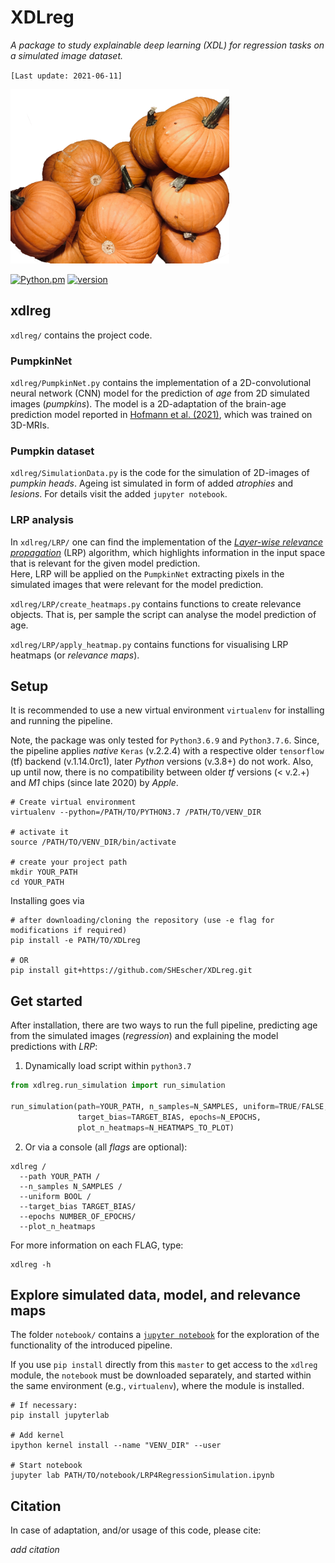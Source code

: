 # XDLreg

*A package to study explainable deep learning (XDL) for regression tasks on a simulated image dataset.*

`[Last update: 2021-06-11]` 

<img src="Pumpkin.png" alt="PumpkinNet" width="350">

[![Python.pm](https://img.shields.io/badge/python-3.7≥version≥3.6-brightgreen.svg?maxAge=259200)](#) [![version](https://img.shields.io/badge/version-1.0.0-yellow.svg?maxAge=259200)](#)

## xdlreg
`xdlreg/` contains the project code.

### PumpkinNet
`xdlreg/PumpkinNet.py` contains the implementation of a 2D-convolutional neural network (CNN) model for the prediction of *age* from 2D simulated images (*pumpkins*). The model is a 2D-adaptation of the brain-age prediction model reported in [Hofmann et al. (2021)](DOI), which was trained on 3D-MRIs.

### Pumpkin dataset
`xdlreg/SimulationData.py` is the code for the simulation of 2D-images of *pumpkin heads*. Ageing ist simulated in form of added *atrophies* and *lesions*. For details visit the added `jupyter notebook`.

### LRP analysis
In `xdlreg/LRP/` one can find the implementation of the [*Layer-wise relevance propagation*](https://depositonce.tu-berlin.de/handle/11303/8813) (LRP) algorithm, which highlights information in the input space that is relevant for the given model prediction. <br>
Here, LRP will be applied on the `PumpkinNet` extracting pixels in the simulated images that were relevant for the model prediction.

`xdlreg/LRP/create_heatmaps.py` contains functions to create relevance objects. That is, per sample the script can analyse the model prediction of age.

`xdlreg/LRP/apply_heatmap.py` contains functions for visualising LRP heatmaps (or *relevance maps*).

## Setup
It is recommended to use a new virtual environment `virtualenv` for installing and running the pipeline.

Note, the package was only tested for `Python3.6.9` and `Python3.7.6`. Since, the pipeline applies *native* `Keras` (v.2.2.4) with a respective older `tensorflow` (tf) backend (v.1.14.0rc1), later *Python* versions (v.3.8+) do not work. Also, up until now, there is no compatibility between older *tf* versions (< v.2.+) and *M1* chips (since late 2020) by *Apple*.

```console
# Create virtual environment
virtualenv --python=/PATH/TO/PYTHON3.7 /PATH/TO/VENV_DIR

# activate it
source /PATH/TO/VENV_DIR/bin/activate

# create your project path
mkdir YOUR_PATH
cd YOUR_PATH
```

Installing goes via
```console
# after downloading/cloning the repository (use -e flag for modifications if required)
pip install -e PATH/TO/XDLreg

# OR
pip install git+https://github.com/SHEscher/XDLreg.git
```

## Get started
After installation, there are two ways to run the full pipeline, predicting age from the simulated images (*regression*) and explaining the model predictions with *LRP*:

1. Dynamically load script within `python3.7`

```python
from xdlreg.run_simulation import run_simulation

run_simulation(path=YOUR_PATH, n_samples=N_SAMPLES, uniform=TRUE/FALSE,
               target_bias=TARGET_BIAS, epochs=N_EPOCHS,
               plot_n_heatmaps=N_HEATMAPS_TO_PLOT)
```
2. Or via a console (all *flags* are optional):

```console
xdlreg /
  --path YOUR_PATH /
  --n_samples N_SAMPLES /
  --uniform BOOL /
  --target_bias TARGET_BIAS/
  --epochs NUMBER_OF_EPOCHS/
  --plot_n_heatmaps
```
For more information on each FLAG, type:
```console
xdlreg -h
```

## Explore simulated data, model, and relevance maps
The folder `notebook/` contains a [`jupyter notebook`](https://jupyterlab.readthedocs.io/en/stable/getting_started/overview.html) for the exploration of the functionality of the introduced pipeline.

If you use `pip install` directly from this `master` to get access to the `xdlreg` module, the `notebook` must be downloaded separately, and started within the same environment (e.g., `virtualenv`), where the module is installed.

```console
# If necessary:
pip install jupyterlab

# Add kernel
ipython kernel install --name "VENV_DIR" --user

# Start notebook
jupyter lab PATH/TO/notebook/LRP4RegressionSimulation.ipynb
```

## Citation

In case of adaptation, and/or usage of this code, please cite:

*add citation*

